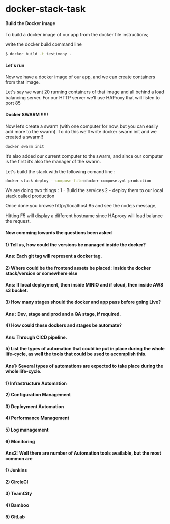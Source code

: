 # docker-stack-task
#### Build the Docker image
To build a docker image of our app from the docker file instructions; 

write the docker build command line

```bash
$ docker build -t testimony .
```

#### Let's run
Now we have a docker image of our app, and we can create containers from that image.

Let's say we want 20 running containers of that image and all behind a load balancing server.
For our HTTP server we’ll use HAProxy that will listen to port 85
#### Docker SWARM !!!!!
 Now let’s create a swarm (with one computer for now, but you can easily add more to the swarm). To do this we'll write docker swarm init and we created a swarm!! 
 
 ```bash
 docker swarm init
 ```
 
 It’s also added our current computer to the swarm, and since our computer is the first it’s also the manager of the swarm.
 
 Let's build the stack with the following comand line :
 
 ```bash
 docker stack deploy --compose-file=docker-compose.yml production
 ```
 We are doing two things : 
  1 - Build the services 
  2 - deploy them to our local stack called production
  
 Once done you browse http://localhost:85 and see the nodejs message, 
 
 Hitting F5 will display a different hostname since HAproxy will load balance the request.
 
 #### Now comming towards the questions been asked
 #### 1) Tell us, how could the versions be managed inside the docker?
 #### Ans: Each git tag will represent a docker tag.
 #### 2) Where could be the frontend assets be placed: inside the docker stack/version or somewhere else
 #### Ans: If local deployment, then inside MINIO and if cloud, then inside AWS s3 bucket.
 #### 3) How many stages should the docker and app pass before going Live?
 #### Ans : Dev, stage and prod and a QA stage, if required.
 #### 4) How could these dockers and stages be automate?
 #### Ans: Through CICD pipeline.
 #### 5) List the types of automation that could be put in place during the whole life-cycle, as well the tools that could be used to accomplish this.
 #### Ans1: Several types of automations are expected to take place during the whole life-cycle.
  #### 1) Infrastructure Automation
  #### 2) Configuration Management
  #### 3) Deployment Automation
  #### 4) Performance Management
  #### 5) Log management
  #### 6) Monitoring
 #### Ans2: Well there are number of Automation tools available, but the most common are
 #### 1) Jenkins
 #### 2) CircleCI
 #### 3) TeamCity
 #### 4) Bamboo
 #### 5) GitLab
